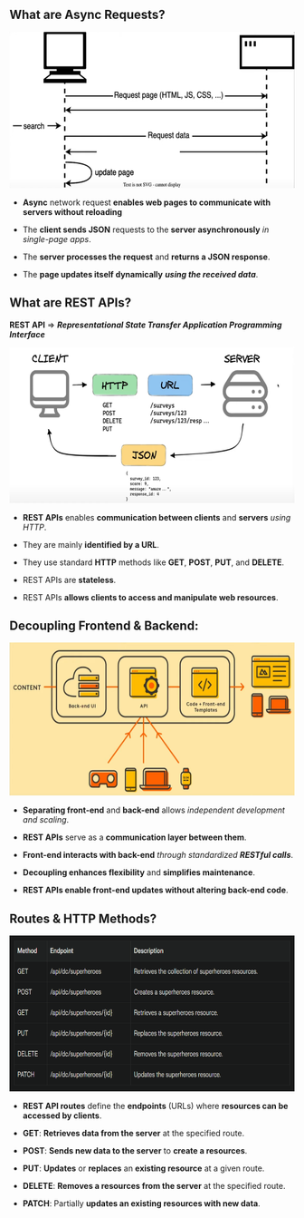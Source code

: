 ## What are Async Requests?

<img src='Async-Requests.png' height='275px'/>

* **Async** network request **enables web pages to communicate with servers without reloading**

* The **client sends JSON** requests to the **server asynchronously** *in single-page apps*.

* The **server processes the request** and **returns a JSON response**.

* The **page updates itself dynamically** ***using the received data***.


## What are REST APIs?

**REST API** => ***Representational State Transfer Application Programming Interface***

<img src='REST-API.png' height='275px'/>

* **REST APIs** enables **communication between clients** and **servers** *using HTTP*.

* They are mainly **identified by a URL**.

* They use standard **HTTP** methods like **GET**, **POST**, **PUT**, and **DELETE**.

* REST APIs are **stateless**.

* REST APIs **allows clients to access and manipulate web resources**.


## Decoupling Frontend & Backend:

<img src="Decoupling-frontend-backend.png" height="270px"/>

* **Separating front-end** and **back-end** allows *independent development and scaling*.

* **REST APIs** serve as a **communication layer between them**.

* **Front-end interacts with back-end** *through standardized **RESTful calls***.

* **Decoupling enhances flexibility** and **simplifies maintenance**.

* **REST APIs enable front-end updates without altering back-end code**.


## Routes & HTTP Methods?

<img src="HTTP-Methods.png" height='275px'/>

* **REST API routes** define the **endpoints** (URLs) where **resources can be accessed by clients**.

* **GET**: **Retrieves data from the server** at the specified route.

* **POST**: **Sends new data to the server** to **create a resources**.

* **PUT**: **Updates** or **replaces** an **existing resource** at a given route.

* **DELETE**: **Removes a resources from the server** at the specified route.

* **PATCH**: Partially **updates an existing resources with new data**.